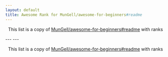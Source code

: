 ```yaml
---
layout: default
title: Awesome Rank for MunGell/awesome-for-beginners#readme
---
```


<p align="center">
	This list is a copy of <a href="https://github.com/MunGell/awesome-for-beginners#readme">MunGell/awesome-for-beginners#readme</a> with ranks
</p>
---
---
<p align="center">
	This list is a copy of <a href="https://github.com/MunGell/awesome-for-beginners#readme">MunGell/awesome-for-beginners#readme</a> with ranks
</p>
